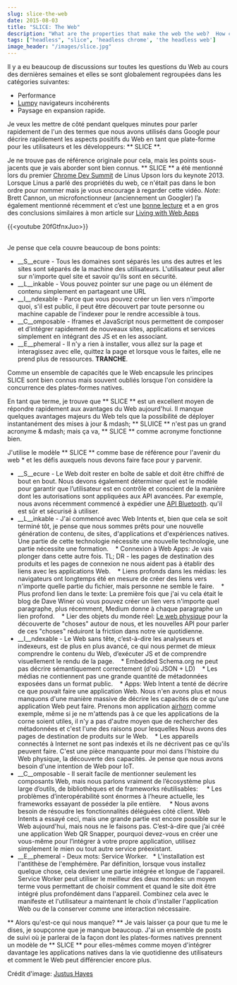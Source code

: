 ```yaml
---
slug: slice-the-web
date: 2015-08-03
title: "SLICE: The Web"
description: "What are the properties that make the web the web?  How can we keep differentiating from native to stay relevant in a mobile world?"
tags: ["headless", "slice", 'headless chrome', 'the headless web']
image_header: "/images/slice.jpg"
---
```



Il y a eu beaucoup de discussions sur toutes les questions du Web au cours des dernières semaines et elles se sont globalement regroupées dans les catégories suivantes:


* Performance
* [Lumpy](/the-lumpy-web/) navigateurs incohérents
* Paysage en expansion rapide.

Je veux les mettre de côté pendant quelques minutes pour parler rapidement de l'un des termes que nous avons utilisés dans Google pour décrire rapidement les aspects positifs du Web en tant que plate-forme pour les utilisateurs et les développeurs: ** SLICE **.

Je ne trouve pas de référence originale pour cela, mais les points sous-jacents que je vais aborder sont bien connus. ** SLICE ** a été mentionné lors du premier [Chrome Dev Summit](https://developer.chrome.com/devsummit) de Linus Upson lors du keynote 2013. Lorsque Linus a parlé des propriétés du web, ce n'était pas dans le bon ordre pour nommer mais je vous encourage à regarder cette vidéo. _Note_: Brett Cannon, un microfonctionneur (anciennement un Googler) l’a également mentionné récemment et c’est une [bonne lecture](http://nothingbutsnark.svbtle.com/going-allin-on-the-mobile-web) et a en gros des conclusions similaires à mon article sur [Living with Web Apps](https://paul.kinlan.me/living-with-web-apps/)

{{<youtube 20fGtfnxJuo>}}

<br> Je pense que cela couvre beaucoup de bons points:


* __S__ecure - Tous les domaines sont séparés les uns des autres et les sites sont séparés de la machine des utilisateurs. L'utilisateur peut aller sur n'importe quel site et savoir qu'ils sont en sécurité.
* __L__inkable - Vous pouvez pointer sur une page ou un élément de contenu simplement en partageant une URL
* __I__ndexable - Parce que vous pouvez créer un lien vers n'importe quoi, s'il est public, il peut être découvert par toute personne ou machine capable de l'indexer pour le rendre accessible à tous.
* __C__omposable - Iframes et JavaScript nous permettent de composer et d’intégrer rapidement de nouveaux sites, applications et services simplement en intégrant des JS et en les associant.
* __E__phemeral - Il n'y a rien à installer, vous allez sur la page et interagissez avec elle, quittez la page et lorsque vous le faites, elle ne prend plus de ressources.
**TRANCHE**.

Comme un ensemble de capacités que le Web encapsule les principes SLICE sont bien connus mais souvent oubliés lorsque l'on considère la concurrence des plates-formes natives.

En tant que terme, je trouve que ** SLICE ** est un excellent moyen de répondre rapidement aux avantages du Web aujourd'hui. Il manque quelques avantages majeurs du Web tels que la possibilité de déployer instantanément des mises à jour & mdash; ** SLUICE ** n'est pas un grand acronyme & mdash; mais ça va, ** SLICE ** comme acronyme fonctionne bien.

J'utilise le modèle ** SLICE ** comme base de référence pour l'avenir du web * et les défis auxquels nous devons faire face pour y parvenir.


* __S__ecure - Le Web doit rester en boîte de sable et doit être chiffré de bout en bout. Nous devons également déterminer quel est le modèle pour garantir que l’utilisateur est en contrôle et conscient de la manière dont les autorisations sont appliquées aux API avancées. Par exemple, nous avons récemment commencé à expédier une [API Bluetooth](https://developers.google.com/web/updates/2015/07/interact-with-ble-devices-on-the-web?hl=en). qu'il est sûr et sécurisé à utiliser.
* __L__inkable - J'ai commencé avec Web Intents et, bien que cela se soit terminé tôt, je pense que nous sommes prêts pour une nouvelle génération de contenu, de sites, d'applications et d'expériences natives. Une partie de cette technologie nécessite une nouvelle technologie, une partie nécessite une formation.
   * Connexion à Web Apps: Je vais plonger dans cette autre fois. TL; DR - les pages de destination des produits et les pages de connexion ne nous aident pas à établir des liens avec les applications Web.
   * Liens profonds dans les médias: les navigateurs ont longtemps été en mesure de créer des liens vers n'importe quelle partie du fichier, mais personne ne semble le faire.
   * Plus profond lien dans le texte: La première fois que j'ai vu cela était le blog de Dave Winer où vous pouvez créer un lien vers n'importe quel paragraphe, plus récemment, Medium donne à chaque paragraphe un lien profond.
   * Lier des objets du monde réel: [Le web physique](https://google.github.io/physical-web/) pour la découverte de "choses" autour de nous, et les nouvelles API pour parler de ces "choses" réduiront la friction dans notre vie quotidienne.
* __I__ndexable - Le Web sans tête, c’est-à-dire les analyseurs et indexeurs, est de plus en plus avancé, ce qui nous permet de mieux comprendre le contenu du Web, d’exécuter JS et de comprendre visuellement le rendu de la page.
   * Embedded Schema.org ne peut pas décrire sémantiquement correctement (d'où JSON + LD)
   * Les médias ne contiennent pas une grande quantité de métadonnées exposées dans un format public.
   * Apps: Web Intent a tenté de décrire ce que pouvait faire une application Web. Nous n'en avons plus et nous manquons d'une manière massive de décrire les capacités de ce qu'une application Web peut faire. Prenons mon application [airhorn](https://airhorner.com/) comme exemple, même si je ne m'attends pas à ce que les applications de la corne soient utiles, il n'y a pas d'autre moyen que de rechercher des métadonnées et c'est l'une des raisons pour lesquelles Nous avons des pages de destination de produits sur le Web.
   * Les appareils connectés à Internet ne sont pas indexés et ils ne décrivent pas ce qu'ils peuvent faire. C'est une pièce manquante pour moi dans l'histoire du Web physique, la découverte des capacités. Je pense que nous avons besoin d'une intention de Web pour IoT.
* __C__omposable - Il serait facile de mentionner seulement les composants Web, mais nous parlons vraiment de l’écosystème plus large d’outils, de bibliothèques et de frameworks réutilisables:
    * Les problèmes d’interopérabilité sont énormes à l’heure actuelle, les frameworks essayant de posséder la pile entière.
    * Nous avons besoin de résoudre les fonctionnalités déléguées côté client. Web Intents a essayé ceci, mais une grande partie est encore possible sur le Web aujourd'hui, mais nous ne le faisons pas. C’est-à-dire que j’ai créé une application Web QR Snapper, pourquoi devez-vous en créer une vous-même pour l’intégrer à votre propre application, utilisez simplement le mien ou tout autre service préexistant.
* __E__phemeral - Deux mots: Service Worker.
  * L'installation est l'antithèse de l'emphémère. Par définition, lorsque vous installez quelque chose, cela devient une partie intégrée et longue de l'appareil. Service Worker peut utiliser le meilleur des deux mondes: un moyen terme vous permettant de choisir comment et quand le site doit être intégré plus profondément dans l'appareil. Combinez cela avec le manifeste et l'utilisateur a maintenant le choix d'installer l'application Web ou de la conserver comme une interaction nécessaire.


** Alors qu'est-ce qui nous manque? ** Je vais laisser ça pour que tu me le dises, je soupçonne que je manque beaucoup. J'ai un ensemble de posts de suivi où je parlerai de la façon dont les plates-formes natives prennent un modèle de ** SLICE ** pour elles-mêmes comme moyen d'intégrer davantage les applications natives dans la vie quotidienne des utilisateurs et comment le Web peut différencier encore plus.

Crédit d'image: [Justus Hayes](https://commons.wikimedia.org/wiki/File:The_Big_Slice_-_Rome,_Italy.jpg)